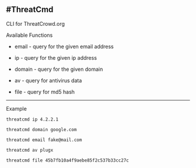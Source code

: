#ThreatCmd
---

CLI for ThreatCrowd.org

Available Functions

- email - query for the given email address

- ip - query for the given ip address

- domain - query for the given domain

- av - query for antivirus data

- file - query for md5 hash

---

Example

```
threatcmd ip 4.2.2.1

threatcmd domain google.com

threatcmd email fake@mail.com

threatcmd av plugx

threatcmd file 45b7fb10a4f9aebe85f2c537b33cc27c
```
